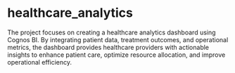 # healthcare_analytics
The project focuses on creating a healthcare analytics dashboard using Cognos BI. By integrating patient data, treatment outcomes, and operational metrics, the dashboard provides healthcare providers with actionable insights to enhance patient care, optimize resource allocation, and improve operational efficiency.
